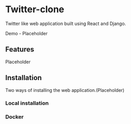 # Twitter-clone
Twitter like web application built using React and Django.

Demo - Placeholder

## Features
Placeholder
## Installation
Two ways of installing the web application.(Placeholder)
### Local installation
### Docker